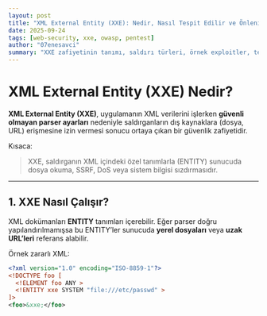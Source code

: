 ```yaml
---
layout: post
title: "XML External Entity (XXE): Nedir, Nasıl Tespit Edilir ve Önlenir?"
date: 2025-09-24
tags: [web-security, xxe, owasp, pentest]
author: "07enesavci"
summary: "XXE zafiyetinin tanımı, saldırı türleri, örnek exploitler, tespit yöntemleri ve korunma yolları."
---
```


# XML External Entity (XXE) Nedir?

**XML External Entity (XXE)**, uygulamanın XML verilerini işlerken **güvenli olmayan parser ayarları** nedeniyle saldırganların dış kaynaklara (dosya, URL) erişmesine izin vermesi sonucu ortaya çıkan bir güvenlik zafiyetidir.  

Kısaca:  
> XXE, saldırganın XML içindeki özel tanımlarla (ENTITY) sunucuda dosya okuma, SSRF, DoS veya sistem bilgisi sızdırmasıdır.

---

## 1. XXE Nasıl Çalışır?

XML dokümanları **ENTITY** tanımları içerebilir. Eğer parser doğru yapılandırılmamışsa bu ENTITY’ler sunucuda **yerel dosyaları** veya **uzak URL’leri** referans alabilir.  

Örnek zararlı XML:

```xml
<?xml version="1.0" encoding="ISO-8859-1"?>
<!DOCTYPE foo [
  <!ELEMENT foo ANY >
  <!ENTITY xxe SYSTEM "file:///etc/passwd" >
]>
<foo>&xxe;</foo>
